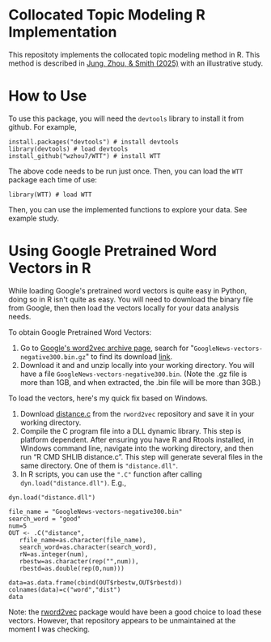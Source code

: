 # Collocated Topic Modeling R Implementation

This repositoty implements the collocated topic modeling method in R. This method is described in [Jung, Zhou, & Smith (2025)](https://journals.sagepub.com/doi/abs/10.1177/10944281241228186) with an illustrative study. 

# How to Use

To use this package, you will need the `devtools` library to install it from github. 
For example, 

```
install.packages("devtools") # install devtools
library(devtools) # load devtools
install_github("wzhou7/WTT") # install WTT
```

The above code needs to be run just once.
Then, you can load the `WTT` package each time of use:

```
library(WTT) # load WTT
```

Then, you can use the implemented functions to explore your data. See example study.

# Using Google Pretrained Word Vectors in R

While loading Google's pretrained word vectors is quite easy in Python, doing so in R isn't quite as easy. You will need to download the binary file from Google, then then load the vectors locally for your data analysis needs. 

To obtain Google Pretrained Word Vectors:

1. Go to [Google's word2vec archive page](https://code.google.com/archive/p/word2vec/), search for "`GoogleNews-vectors-negative300.bin.gz`" to find its download [link](https://drive.google.com/file/d/0B7XkCwpI5KDYNlNUTTlSS21pQmM/edit?usp=sharing).
2. Download it and and unzip locally into your working directory. You will have a file `GoogleNews-vectors-negative300.bin`. (Note the .gz file is more than 1GB, and when extracted, the .bin file will be more than 3GB.)

To load the vectors, here's my quick fix based on Windows.

1. Download [distance.c](https://github.com/mukul13/rword2vec/blob/master/src/distance.c) from the `rword2vec` repository and save it in your working directory.
2. Compile the C program file into a DLL dynamic library. This step is platform dependent. After ensuring you have R and Rtools installed, in Windows command line, navigate into the working directory, and then run “R CMD SHLIB distance.c”. This step will generate several files in the same directory. One of them is `"distance.dll"`.
3. In R scripts, you can use the `".C"` function after calling `dyn.load("distance.dll")`. E.g.,

```
dyn.load("distance.dll")

file_name = "GoogleNews-vectors-negative300.bin"
search_word = "good"
num=5
OUT <- .C("distance",
   rfile_name=as.character(file_name),
   search_word=as.character(search_word),
   rN=as.integer(num),
   rbestw=as.character(rep("",num)),
   rbestd=as.double(rep(0,num)))

data=as.data.frame(cbind(OUT$rbestw,OUT$rbestd))
colnames(data)=c("word","dist")
data
```
Note: the [rword2vec](https://github.com/mukul13/rword2vec) package would have been a good choice to load these vectors. However, that repository appears to be unmaintained at the moment I was checking. 
